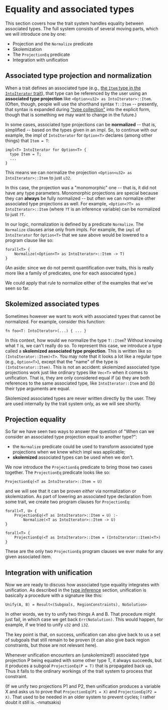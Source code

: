# Equality and associated types

This section covers how the trait system handles equality between
associated types. The full system consists of several moving parts,
which we will introduce one by one:

- Projection and the `Normalize` predicate
- Skolemization
- The `ProjectionEq` predicate
- Integration with unification

## Associated type projection and normalization

When a trait defines an associated type (e.g.,
[the `Item` type in the `IntoIterator` trait][intoiter-item]), that
type can be referenced by the user using an **associated type
projection** like `<Option<u32> as IntoIterator>::Item`. (Often,
though, people will use the shorthand syntax `T::Item` -- presently,
that syntax is expanded during
["type collection"](./type-checking.html) into the explicit form,
though that is something we may want to change in the future.)

[intoiter-item]: https://doc.rust-lang.org/nightly/core/iter/trait.IntoIterator.html#associatedtype.Item

<a name="normalize"></a>

In some cases, associated type projections can be **normalized** --
that is, simplified -- based on the types given in an impl. So, to
continue with our example, the impl of `IntoIterator` for `Option<T>`
declares (among other things) that `Item = T`:

```rust,ignore
impl<T> IntoIterator for Option<T> {
  type Item = T;
  ...
}
```

This means we can normalize the projection `<Option<u32> as
IntoIterator>::Item` to just `u32`.

In this case, the projection was a "monomorphic" one -- that is, it
did not have any type parameters.  Monomorphic projections are special
because they can **always** be fully normalized -- but often we can
normalize other associated type projections as well. For example,
`<Option<?T> as IntoIterator>::Item` (where `?T` is an inference
variable) can be normalized to just `?T`.

In our logic, normalization is defined by a predicate
`Normalize`. The `Normalize` clauses arise only from
impls. For example, the `impl` of `IntoIterator` for `Option<T>` that
we saw above would be lowered to a program clause like so:

```text
forall<T> {
    Normalize(<Option<T> as IntoIterator>::Item -> T)
}
```

(An aside: since we do not permit quantification over traits, this is
really more like a family of predicates, one for each associated
type.)

We could apply that rule to normalize either of the examples that
we've seen so far.

## Skolemized associated types

Sometimes however we want to work with associated types that cannot be
normalized. For example, consider this function:

```rust,ignore
fn foo<T: IntoIterator>(...) { ... }
```

In this context, how would we normalize the type `T::Item`? Without
knowing what `T` is, we can't really do so. To represent this case, we
introduce a type called a **skolemized associated type
projection**. This is written like so `(IntoIterator::Item)<T>`. You
may note that it looks a lot like a regular type (e.g., `Option<T>`),
except that the "name" of the type is `(IntoIterator::Item)`. This is
not an accident: skolemized associated type projections work just like
ordinary types like `Vec<T>` when it comes to unification. That is,
they are only considered equal if (a) they are both references to the
same associated type, like `IntoIterator::Item` and (b) their type
arguments are equal.

Skolemized associated types are never written directly by the user.
They are used internally by the trait system only, as we will see
shortly.

## Projection equality

So far we have seen two ways to answer the question of "When can we
consider an associated type projection equal to another type?":

- the `Normalize` predicate could be used to transform associated type
  projections when we knew which impl was applicable;
- **skolemized** associated types can be used when we don't.

We now introduce the `ProjectionEq` predicate to bring those two cases
together. The `ProjectionEq` predicate looks like so:

```text
ProjectionEq(<T as IntoIterator>::Item = U)
```

and we will see that it can be proven *either* via normalization or
skolemization. As part of lowering an associated type declaration from
some trait, we create two program clauses for `ProjectionEq`:

```text
forall<T, U> {
    ProjectionEq(<T as IntoIterator>::Item = U) :-
        Normalize(<T as IntoIterator>::Item -> U)
}

forall<T> {
    ProjectionEq(<T as IntoIterator>::Item = (IntoIterator::Item)<T>)
}
```

These are the only two `ProjectionEq` program clauses we ever make for
any given associated item.

## Integration with unification

Now we are ready to discuss how associated type equality integrates
with unification. As described in the
[type inference](./type-inference.html) section, unification is
basically a procedure with a signature like this:

```text
Unify(A, B) = Result<(Subgoals, RegionConstraints), NoSolution>
```

In other words, we try to unify two things A and B. That procedure
might just fail, in which case we get back `Err(NoSolution)`. This
would happen, for example, if we tried to unify `u32` and `i32`.

The key point is that, on success, unification can also give back to
us a set of subgoals that still remain to be proven (it can also give
back region constraints, but those are not relevant here).

Whenever unification encounters an (unskolemized!) associated type
projection P being equated with some other type T, it always succeeds,
but it produces a subgoal `ProjectionEq(P = T)` that is propagated
back up. Thus it falls to the ordinary workings of the trait system
to process that constraint.

(If we unify two projections P1 and P2, then unification produces a
variable X and asks us to prove that `ProjectionEq(P1 = X)` and
`ProjectionEq(P2 = X)`. That used to be needed in an older system to
prevent cycles; I rather doubt it still is. -nmatsakis)
